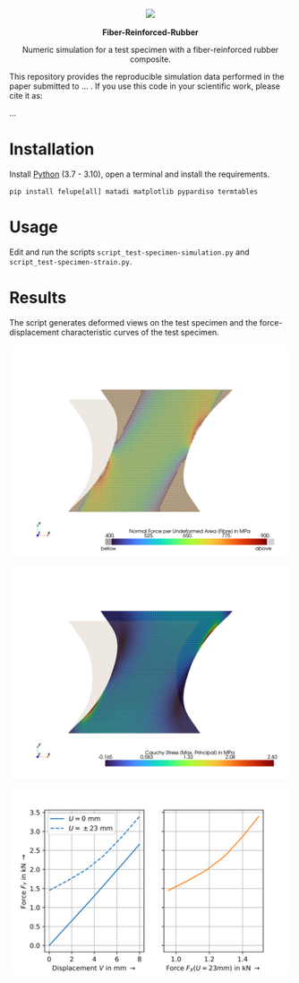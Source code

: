 <p align="center">
  <a href="https://felupe.readthedocs.io/en/latest/?badge=latest"><img src="https://user-images.githubusercontent.com/5793153/235789118-eb03eb25-2556-401d-8a0f-580f37e72f8d.png" height="80px"/></a>
  <p align="center"><b>Fiber-Reinforced-Rubber</b></p>
  <p align="center">Numeric simulation for a test specimen with a fiber-reinforced rubber composite.</p>
</p>

This repository provides the reproducible simulation data performed in the paper submitted to ... . If you use this code in your scientific work, please cite it as:

...

# Installation
Install [Python](https://www.python.org/downloads/) (3.7 - 3.10), open a terminal and install the requirements.

```
pip install felupe[all] matadi matplotlib pypardiso termtables
```

# Usage
Edit and run the scripts `script_test-specimen-simulation.py` and `script_test-specimen-strain.py`.

# Results
The script generates deformed views on the test specimen and the force-displacement characteristic curves of the test specimen.

![](results/test_specimen_deformed_fibre.png)

![](results/test_specimen_deformed_rubber.png)

![](results/test_specimen_forces_vs_displacement.svg)
